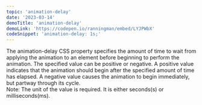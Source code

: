```yaml
---
topic: 'animation-delay'
date: '2023-03-14'
demoTitle: 'animation-delay'
demoLink: 'https://codepen.io/ranningman/embed/LYJPWbX'
codeSnippet: 'animation-delay: 1s;'
---
```

The animation-delay CSS property specifies the amount of time to wait from applying the animation to an element before beginning to perform the animation. The specified value can be positive or negative. A positive value indicates that the animation should begin after the specified amount of time has elapsed. A negative value causes the animation to begin immediately, but partway through its cycle.  
Note: The unit of the value is required. It is either seconds(s) or milliseconds(ms).